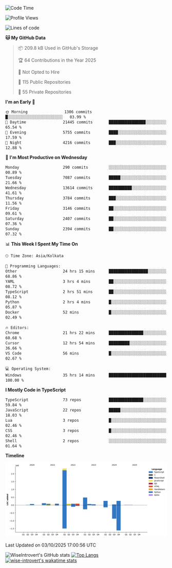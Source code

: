 <!--START_SECTION:waka-->
![Code Time](http://img.shields.io/badge/Code%20Time-4%2C349%20hrs%2048%20mins-blue)

![Profile Views](http://img.shields.io/badge/Profile%20Views-7-blue)

![Lines of code](https://img.shields.io/badge/From%20Hello%20World%20I%27ve%20Written-4.2%20million%20lines%20of%20code-blue)

**🐱 My GitHub Data** 

> 📦 209.8 kB Used in GitHub's Storage 
 > 
> 🏆 64 Contributions in the Year 2025
 > 
> 🚫 Not Opted to Hire
 > 
> 📜 115 Public Repositories 
 > 
> 🔑 55 Private Repositories 
 > 
**I'm an Early 🐤** 

```text
🌞 Morning                1306 commits        █░░░░░░░░░░░░░░░░░░░░░░░░   03.99 % 
🌆 Daytime                21445 commits       ████████████████░░░░░░░░░   65.54 % 
🌃 Evening                5755 commits        ████░░░░░░░░░░░░░░░░░░░░░   17.59 % 
🌙 Night                  4216 commits        ███░░░░░░░░░░░░░░░░░░░░░░   12.88 % 
```
📅 **I'm Most Productive on Wednesday** 

```text
Monday                   290 commits         ░░░░░░░░░░░░░░░░░░░░░░░░░   00.89 % 
Tuesday                  7087 commits        █████░░░░░░░░░░░░░░░░░░░░   21.66 % 
Wednesday                13614 commits       ██████████░░░░░░░░░░░░░░░   41.61 % 
Thursday                 3784 commits        ███░░░░░░░░░░░░░░░░░░░░░░   11.56 % 
Friday                   3146 commits        ██░░░░░░░░░░░░░░░░░░░░░░░   09.61 % 
Saturday                 2407 commits        ██░░░░░░░░░░░░░░░░░░░░░░░   07.36 % 
Sunday                   2394 commits        ██░░░░░░░░░░░░░░░░░░░░░░░   07.32 % 
```


📊 **This Week I Spent My Time On** 

```text
🕑︎ Time Zone: Asia/Kolkata

💬 Programming Languages: 
Other                    24 hrs 15 mins      █████████████████░░░░░░░░   68.86 % 
YAML                     3 hrs 4 mins        ██░░░░░░░░░░░░░░░░░░░░░░░   08.72 % 
TypeScript               2 hrs 51 mins       ██░░░░░░░░░░░░░░░░░░░░░░░   08.12 % 
Python                   2 hrs 4 mins        █░░░░░░░░░░░░░░░░░░░░░░░░   05.87 % 
Docker                   52 mins             █░░░░░░░░░░░░░░░░░░░░░░░░   02.49 % 

🔥 Editors: 
Chrome                   21 hrs 22 mins      ███████████████░░░░░░░░░░   60.68 % 
Cursor                   12 hrs 54 mins      █████████░░░░░░░░░░░░░░░░   36.66 % 
VS Code                  56 mins             █░░░░░░░░░░░░░░░░░░░░░░░░   02.67 % 

💻 Operating System: 
Windows                  35 hrs 14 mins      █████████████████████████   100.00 % 
```

**I Mostly Code in TypeScript** 

```text
TypeScript               73 repos            ███████████████░░░░░░░░░░   59.84 % 
JavaScript               22 repos            █████░░░░░░░░░░░░░░░░░░░░   18.03 % 
Lua                      3 repos             █░░░░░░░░░░░░░░░░░░░░░░░░   02.46 % 
CSS                      3 repos             █░░░░░░░░░░░░░░░░░░░░░░░░   02.46 % 
Shell                    2 repos             ░░░░░░░░░░░░░░░░░░░░░░░░░   01.64 % 
```



**Timeline**

![Lines of Code chart](https://raw.githubusercontent.com/wise-introvert/wise-introvert/master/assets/bar_graph.png)


 Last Updated on 03/10/2025 17:00:56 UTC
<!--END_SECTION:waka-->

![WiseIntrovert's GitHub stats](https://github-readme-stats.vercel.app/api?username=wise-introvert&count_private=true&show_icons=true)
[![Top Langs](https://github-readme-stats.vercel.app/api/top-langs/?username=wise-introvert&langs_count=10)](https://github.com/anuraghazra/github-readme-stats)
[![wise-introvert's wakatime stats](https://github-readme-stats.vercel.app/api/wakatime?username=wiseintrovert)](https://github.com/anuraghazra/github-readme-stats)
